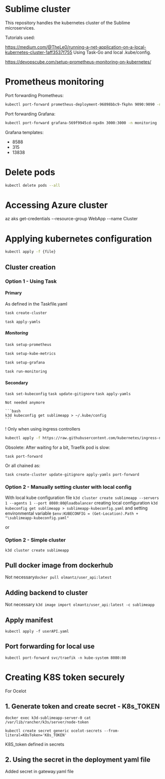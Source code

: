 # Sublime cluster 
This repository handles the kubernetes cluster of the Sublime microservices.

Tutorials used:

https://medium.com/@TheLe0/running-a-net-application-on-a-local-kubernetes-cluster-1aff3537f755
Using Task-Go and local .kube/config.

https://devopscube.com/setup-prometheus-monitoring-on-kubernetes/
# Prometheus monitoring
Port forwarding Prometheus:
```bash
kubectl port-forward prometheus-deployment-96898bbc9-fkphn 9090:9090 -n monitoring
```
Port forwarding Grafana:
```bash
kubectl port-forward grafana-569f9945cd-ngx8n 3000:3000 -n monitoring
```
Grafana templates:
* 8588
* 315
* 13838

# Delete pods
```bash
kubectl delete pods --all
```
# Accessing Azure cluster
az aks get-credentials --resource-group WebApp --name Cluster
# Applying kubernetes configuration 
```bash
kubectl apply -f {file}
```

## Cluster creation
### Option 1 - Using Task
#### Primary
As defined in the Taskfile.yaml
```bash
task create-cluster
```
```bash
task apply-yamls
```
##### Monitoring
```bash
task setup-prometheus
```
```bash
task setup-kube-metrics
```
```bash
task setup-grafana
```

```bash 
task run-monitoring
```

#### Secondary
```task set-kubeconfig```
```task update-gitignore```
```task apply-yamls```

    Not needed anymore

    ```bash
    k3d kubeconfig get sublimeapp > ~/.kube/config
    ```
! Only when using ingress controllers
```bash
kubectl apply -f https://raw.githubusercontent.com/kubernetes/ingress-nginx/main/deploy/static/provider/cloud/deploy.yaml
```



Obsolete:
After waiting for a bit, Traefik pod is slow:

```task port-forward```

Or  all chained as:

```task create-cluster update-gitignore apply-yamls port-forward```

### Option 2 - Manually setting cluster with local config
With local kube configuration file 
```k3d cluster create sublimeapp --servers 1 --agents 1 --port 8080:80@loadbalancer```
creating local configuration
```k3d kubeconfig get sublimeapp > sublimeapp-kubeconfig.yaml```
and setting environmental variable
```$env:KUBECONFIG = (Get-Location).Path + "\sublimeapp-kubeconfig.yaml"```


or

### Option 2 - Simple cluster
```k3d cluster create sublimeapp```
## Pull docker image from dockerhub
Not necessary```docker pull olmantz/user_api:latest```

## Adding backend to cluster
Not necessary ```k3d image import olmantz/user_api:latest -c sublimeapp```
## Apply manifest
```kubectl apply -f userAPI.yaml```

## Port forwarding for local use
```kubectl port-forward svc/traefik -n kube-system 8080:80```



# Creating K8S token securely
For Ocelot
## 1. Generate token and create  secret - K8s_TOKEN
```docker exec k3d-sublimeapp-server-0 cat /var/lib/rancher/k3s/server/node-token```

```kubectl create secret generic ocelot-secrets --from-literal=K8sToken='K8s_TOKEN'```

K8S_token defined in secrets
## 2. Using the secret in the deployment yaml file
Added secret in gateway.yaml file

